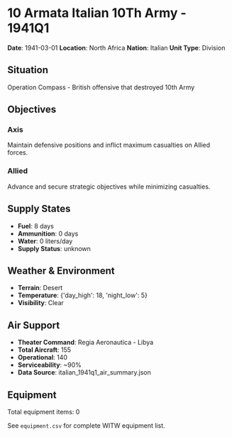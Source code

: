 # 10 Armata Italian 10Th Army - 1941Q1

**Date**: 1941-03-01
**Location**: North Africa
**Nation**: Italian
**Unit Type**: Division

## Situation

Operation Compass - British offensive that destroyed 10th Army

## Objectives

### Axis
Maintain defensive positions and inflict maximum casualties on Allied forces.

### Allied
Advance and secure strategic objectives while minimizing casualties.

## Supply States

- **Fuel**: 8 days
- **Ammunition**: 0 days
- **Water**: 0 liters/day
- **Supply Status**: unknown

## Weather & Environment

- **Terrain**: Desert
- **Temperature**: {'day_high': 18, 'night_low': 5}
- **Visibility**: Clear

## Air Support

- **Theater Command**: Regia Aeronautica - Libya
- **Total Aircraft**: 155
- **Operational**: 140
- **Serviceability**: ~90%
- **Data Source**: italian_1941q1_air_summary.json

## Equipment

Total equipment items: 0

See `equipment.csv` for complete WITW equipment list.
